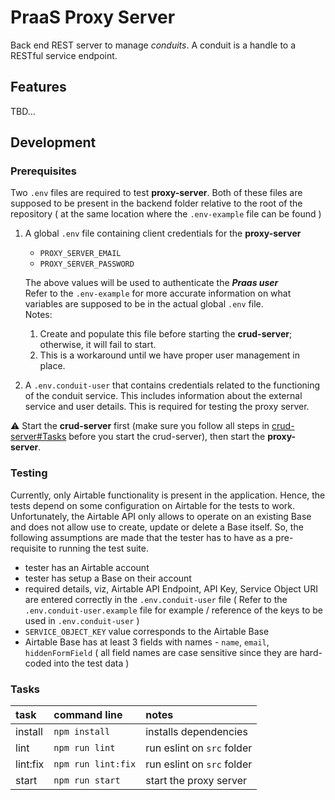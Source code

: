 # PraaS Proxy Server

Back end REST server to manage _conduits_. A conduit is a handle to a RESTful service endpoint.

## Features

TBD...

## Development

### Prerequisites

Two `.env` files are required to test **proxy-server**. Both of
these files are supposed to be present in the backend folder relative to
the root of the repository ( at the same location where the `.env-example`
file can be found )
1. A global `.env` file containing client credentials for the
   **proxy-server**
   - `PROXY_SERVER_EMAIL`
   - `PROXY_SERVER_PASSWORD`

   The above values will be used to authenticate the **_Praas user_**
   <br>
   Refer to the `.env-example` for more accurate information
   on what variables are supposed to be in the actual global
   `.env` file.
   <br>
   Notes:
   1. Create and populate this file before starting the
      **crud-server**; otherwise, it will fail to start.
   2. This is a workaround until we have proper user
      management in place.
2. A `.env.conduit-user` that contains credentials related to
   the functioning of the conduit service. This includes
   information about the external service and user details.
   This is required for testing the proxy server.

:warning: Start the **crud-server** first (make sure you
follow all steps in [crud-server#Tasks] before you start the
crud-server), then start the **proxy-server**.

### Testing

Currently, only Airtable functionality is present in the application.
Hence, the tests depend on some configuration on Airtable for the tests
to work. Unfortunately, the Airtable API only allows to operate on an
existing Base and does not allow use to create, update or delete a
Base itself. So, the following assumptions are made that the tester has
to have as a pre-requisite to running the test suite.

- tester has an Airtable account
- tester has setup a Base on their account
- required details, viz, Airtable API Endpoint, API Key, Service
  Object URI are entered correctly in the `.env.conduit-user` file
  ( Refer to the `.env.conduit-user.example` file for example /
  reference of the keys to be used in `.env.conduit-user` )
- `SERVICE_OBJECT_KEY` value corresponds to the Airtable Base
- Airtable Base has at least 3 fields with names - `name`, `email`,
  `hiddenFormField` ( all field names are case sensitive since they are
  hard-coded into the test data )

### Tasks

| task     | command line       | notes                      |
| :------- | :----------------- | :------------------------- |
| install  | `npm install`      | installs dependencies      |
| lint     | `npm run lint`     | run eslint on `src` folder |
| lint:fix | `npm run lint:fix` | run eslint on `src` folder |
| start    | `npm run start`    | start the proxy server     |

[crud-server#Tasks]: ../crud-server/README.md#tasks
